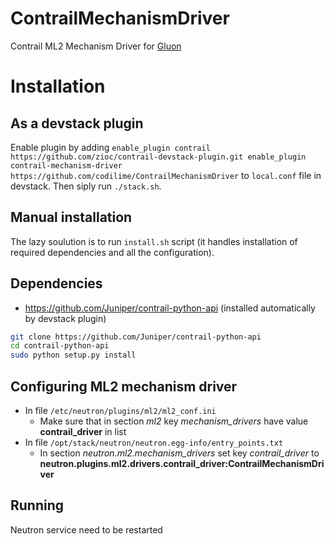ContrailMechanismDriver
=======================

Contrail ML2 Mechanism Driver for [Gluon](https://wiki.openstack.org/wiki/Gluon "Gluon wiki")

Installation
============

As a devstack plugin
--------------------
Enable plugin by adding 
`
enable_plugin contrail https://github.com/zioc/contrail-devstack-plugin.git
enable_plugin contrail-mechanism-driver https://github.com/codilime/ContrailMechanismDriver
` 
to `local.conf` file in devstack.
Then siply run `./stack.sh`.

Manual installation
-------------------

The lazy soulution is to run `install.sh` script (it handles installation of required dependencies and all the configuration).

Dependencies
------------
* https://github.com/Juniper/contrail-python-api (installed automatically by devstack plugin)
```bash
git clone https://github.com/Juniper/contrail-python-api
cd contrail-python-api
sudo python setup.py install
```

Configuring ML2 mechanism driver
--------------------
* In file `/etc/neutron/plugins/ml2/ml2_conf.ini`
	* Make sure that in section *ml2* key *mechanism_drivers* have value **contrail_driver** in list
* In file `/opt/stack/neutron/neutron.egg-info/entry_points.txt`
	* In section *neutron.ml2.mechanism_drivers* set key *contrail_driver* to **neutron.plugins.ml2.drivers.contrail_driver:ContrailMechanismDriver**

Running
-------
Neutron service need to be restarted
